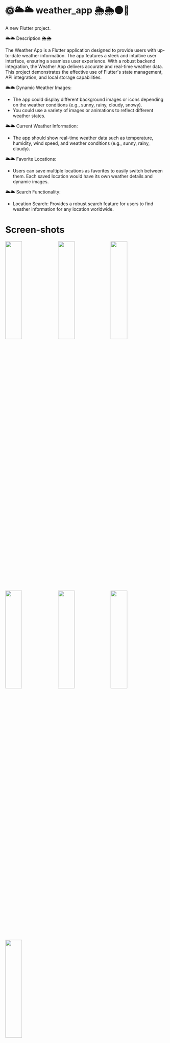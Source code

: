 # 🌞🌥️🌥️ weather_app 🌦️🌦️🌑🌙

A new Flutter project.

🌥️🌥️ Description 🌦️🌦️

The Weather App is a Flutter application designed to provide users with up-to-date weather information. The app features a sleek and intuitive user interface, ensuring a seamless user experience. With a robust backend integration, the Weather App delivers accurate and real-time weather data. This project demonstrates the effective use of Flutter's state management, API integration, and local storage capabilities. 


🌥️🌥 Dynamic Weather Images:

* The app could display different background images or icons depending on the weather conditions (e.g., sunny, rainy, cloudy, snowy).
* You could use a variety of images or animations to reflect different weather states.

🌥️🌥 Current Weather Information:

* The app should show real-time weather data such as temperature, humidity, wind speed, and weather conditions (e.g., sunny, rainy, cloudy).

🌥️🌥 Favorite Locations:

* Users can save multiple locations as favorites to easily switch between them.
Each saved location would have its own weather details and dynamic images.

🌥️🌥 Search Functionality:

* Location Search: Provides a robust search feature for users to find weather information for any location worldwide.
# Screen-shots
<p>
  <img src="https://github.com/user-attachments/assets/0f1e4420-2892-4057-9fa2-df289916be6f" height=28% width=32%>
    <img src="https://github.com/user-attachments/assets/337dd9b9-1996-4688-afde-d065d951f659" height=28% width=32%>
    <img src="https://github.com/user-attachments/assets/b2fa6857-a3c8-4b05-8ed9-0e9393ea3cad" height=28% width=32%>
     <img src="https://github.com/user-attachments/assets/a670f813-26df-4272-a987-eda623906dc6" height=28% width=32%>
    <img src="https://github.com/user-attachments/assets/e7a7080c-c82b-4088-bc1d-fea291ef2765" height=28% width=32%>
       <img src="https://github.com/user-attachments/assets/497ad013-7dd1-4be1-9eaa-b31a04127009" height=28% width=32%>
    <img src="https://github.com/user-attachments/assets/63a7dd24-fb53-45c8-9379-1e8f79559691" height=28% width=32%>
</p>


https://github.com/user-attachments/assets/3d53b3f7-417d-4864-8cc0-58808d547e15

